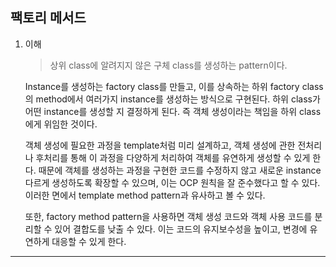 ## 팩토리 메서드

1. 이해

   > 상위 class에 알려지지 않은 구체 class를 생성하는 pattern이다.

   Instance를 생성하는 factory class를 만들고, 이를 상속하는 하위 factory class의 method에서 여러가지 instance를 생성하는 방식으로 구현된다. 하위 class가 어떤 instance를 생성할 지 결정하게 된다. 즉 객체 생성이라는 책임을 하위 class에게 위임한 것이다.

   객체 생성에 필요한 과정을 template처럼 미리 설계하고, 객체 생성에 관한 전처리나 후처리를 통해 이 과정을 다양하게 처리하여 객체를 유연하게 생성할 수 있게 한다. 때문에 객체를 생성하는 과정을 구현한 코드를 수정하지 않고 새로운 instance 다르게 생성하도록 확장할 수 있으며, 이는 OCP 원칙을 잘 준수했다고 할 수 있다. 이러한 면에서 template method pattern과 유사하고 볼 수 있다.

   또한, factory method pattern을 사용하면 객체 생성 코드와 객체 사용 코드를 분리할 수 있어 결합도를 낮출 수 있다. 이는 코드의 유지보수성을 높이고, 변경에 유연하게 대응할 수 있게 한다.

---
